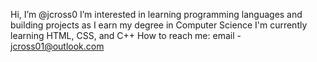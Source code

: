 Hi, I’m @jcross0
I’m interested in learning programming languages and building projects as I earn my degree in Computer Science
I'm currently learning HTML, CSS, and C++
How to reach me: email - jcross01@outlook.com

<!---
jcross0/jcross0 is a ✨ special ✨ repository because its `README.md` (this file) appears on your GitHub profile.
You can click the Preview link to take a look at your changes.
--->
